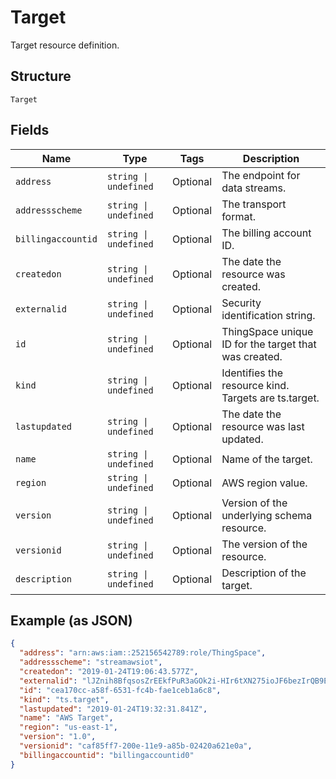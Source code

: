 
# Target

Target resource definition.

## Structure

`Target`

## Fields

| Name | Type | Tags | Description |
|  --- | --- | --- | --- |
| `address` | `string \| undefined` | Optional | The endpoint for data streams. |
| `addressscheme` | `string \| undefined` | Optional | The transport format. |
| `billingaccountid` | `string \| undefined` | Optional | The billing account ID. |
| `createdon` | `string \| undefined` | Optional | The date the resource was created. |
| `externalid` | `string \| undefined` | Optional | Security identification string. |
| `id` | `string \| undefined` | Optional | ThingSpace unique ID for the target that was created. |
| `kind` | `string \| undefined` | Optional | Identifies the resource kind. Targets are ts.target. |
| `lastupdated` | `string \| undefined` | Optional | The date the resource was last updated. |
| `name` | `string \| undefined` | Optional | Name of the target. |
| `region` | `string \| undefined` | Optional | AWS region value. |
| `version` | `string \| undefined` | Optional | Version of the underlying schema resource. |
| `versionid` | `string \| undefined` | Optional | The version of the resource. |
| `description` | `string \| undefined` | Optional | Description of the target. |

## Example (as JSON)

```json
{
  "address": "arn:aws:iam::252156542789:role/ThingSpace",
  "addressscheme": "streamawsiot",
  "createdon": "2019-01-24T19:06:43.577Z",
  "externalid": "lJZnih8BfqsosZrEEkfPuR3aGOk2i-HIr6tXN275ioJF6bezIrQB9EbzpTRep8J7RmV7QH==",
  "id": "cea170cc-a58f-6531-fc4b-fae1ceb1a6c8",
  "kind": "ts.target",
  "lastupdated": "2019-01-24T19:32:31.841Z",
  "name": "AWS Target",
  "region": "us-east-1",
  "version": "1.0",
  "versionid": "caf85ff7-200e-11e9-a85b-02420a621e0a",
  "billingaccountid": "billingaccountid0"
}
```

